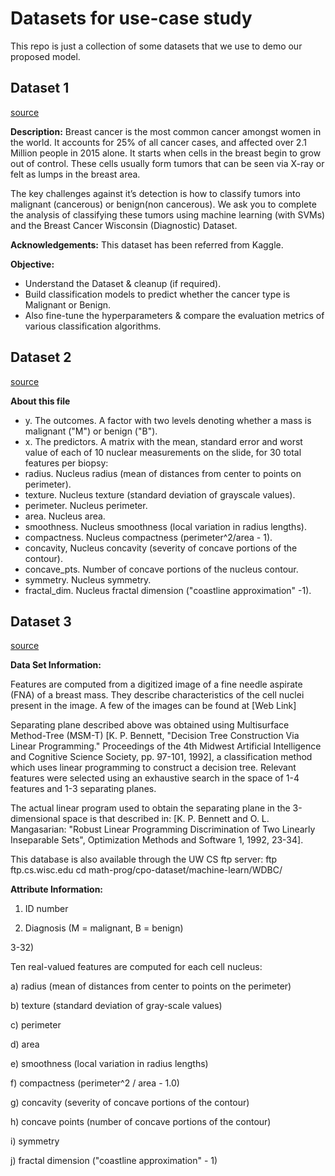 # Datasets for use-case study

This repo is just a collection of some datasets that we use to demo our proposed model.

## Dataset 1

[source](https://www.kaggle.com/datasets/yasserh/breast-cancer-dataset)

**Description:**
Breast cancer is the most common cancer amongst women in the world. It accounts for 25% of all cancer cases, and affected over 2.1 Million people in 2015 alone. It starts when cells in the breast begin to grow out of control. These cells usually form tumors that can be seen via X-ray or felt as lumps in the breast area.

The key challenges against it’s detection is how to classify tumors into malignant (cancerous) or benign(non cancerous). We ask you to complete the analysis of classifying these tumors using machine learning (with SVMs) and the Breast Cancer Wisconsin (Diagnostic) Dataset.

**Acknowledgements:**
This dataset has been referred from Kaggle.

**Objective:**
* Understand the Dataset & cleanup (if required).
* Build classification models to predict whether the cancer type is Malignant or Benign.
* Also fine-tune the hyperparameters & compare the evaluation metrics of various classification algorithms.

## Dataset 2

[source](https://www.kaggle.com/code/a3amat02/breast-cancer-classification/input)

**About this file**

* y. The outcomes. A factor with two levels denoting whether a mass is malignant ("M") or benign ("B").
* x. The predictors. A matrix with the mean, standard error and worst value of each of 10 nuclear measurements on the slide, for 30 total features per biopsy:
* radius. Nucleus radius (mean of distances from center to points on perimeter).
* texture. Nucleus texture (standard deviation of grayscale values).
* perimeter. Nucleus perimeter.
* area. Nucleus area.
* smoothness. Nucleus smoothness (local variation in radius lengths).
* compactness. Nucleus compactness (perimeter^2/area - 1).
* concavity, Nucleus concavity (severity of concave portions of the contour).
* concave_pts. Number of concave portions of the nucleus contour.
* symmetry. Nucleus symmetry.
* fractal_dim. Nucleus fractal dimension ("coastline approximation" -1).

## Dataset 3

[source](https://archive.ics.uci.edu/ml/datasets/Breast+Cancer+Wisconsin+(Diagnostic))

**Data Set Information:**

Features are computed from a digitized image of a fine needle aspirate (FNA) of a breast mass. They describe characteristics of the cell nuclei present in the image. A few of the images can be found at [Web Link]

Separating plane described above was obtained using Multisurface Method-Tree (MSM-T) [K. P. Bennett, "Decision Tree Construction Via Linear Programming." Proceedings of the 4th Midwest Artificial Intelligence and Cognitive Science Society, pp. 97-101, 1992], a classification method which uses linear programming to construct a decision tree. Relevant features were selected using an exhaustive search in the space of 1-4 features and 1-3 separating planes.

The actual linear program used to obtain the separating plane in the 3-dimensional space is that described in: [K. P. Bennett and O. L. Mangasarian: "Robust Linear Programming Discrimination of Two Linearly Inseparable Sets", Optimization Methods and Software 1, 1992, 23-34].

This database is also available through the UW CS ftp server:
ftp ftp.cs.wisc.edu
cd math-prog/cpo-dataset/machine-learn/WDBC/


**Attribute Information:**

1) ID number

2) Diagnosis (M = malignant, B = benign)

3-32)

Ten real-valued features are computed for each cell nucleus:

a) radius (mean of distances from center to points on the perimeter)

b) texture (standard deviation of gray-scale values)

c) perimeter

d) area

e) smoothness (local variation in radius lengths)

f) compactness (perimeter^2 / area - 1.0)

g) concavity (severity of concave portions of the contour)

h) concave points (number of concave portions of the contour)

i) symmetry

j) fractal dimension ("coastline approximation" - 1)